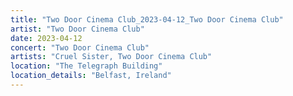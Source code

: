 ```yaml
---
title: "Two Door Cinema Club_2023-04-12_Two Door Cinema Club"
artist: "Two Door Cinema Club"
date: 2023-04-12
concert: "Two Door Cinema Club"
artists: "Cruel Sister, Two Door Cinema Club"
location: "The Telegraph Building"
location_details: "Belfast, Ireland"
---
```

